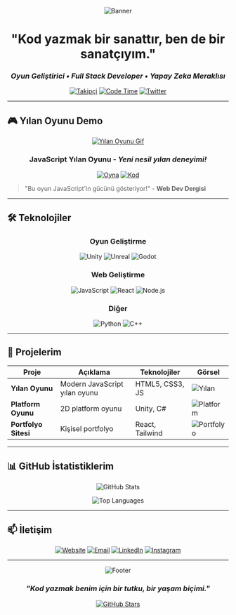 <div align="center">
  
  ![Banner](https://github.com/AlperTasdemir/AlperTasdemir/blob/main/assets/banner.gif?raw=true)
  
  # **"Kod yazmak bir sanattır, ben de bir sanatçıyım."**
  
  ### _Oyun Geliştirici • Full Stack Developer • Yapay Zeka Meraklısı_
  
  [![Takipçi](https://komarev.com/ghpvc/?username=alpertasdemir&label=PROFİL+ZİYARETÇİSİ&color=0d1117&style=flat-square)](https://github.com/alpertasdemir)
  [![Code Time](https://img.shields.io/badge/KOD+SAATİ-10.000+-blue?style=flat-square)](https://github.com/alpertasdemir)
  [![Twitter](https://img.shields.io/badge/-@AlperTasdemir-1DA1F2?style=flat-square&logo=twitter&logoColor=white)](https://twitter.com/alpertasdemir)

</div>

---

## 🎮 **Yılan Oyunu Demo**

<div align="center">
  
  [![Yılan Oyunu Gif](https://github.com/AlperTasdemir/AlperTasdemir/blob/main/assets/snake-game.gif?raw=true)](https://alpertasdemir.com/snake-game)
  
  ### **JavaScript Yılan Oyunu** - _Yeni nesil yılan deneyimi!_
  
  [![Oyna](https://img.shields.io/badge/HEMEN_OYNA-FF4D00?style=for-the-badge&logo=javascript&logoColor=white&labelColor=000000)](https://alpertasdemir.com/snake-game)
  [![Kod](https://img.shields.io/badge/KODU_GÖR-00FF88?style=for-the-badge&logo=github&logoColor=white&labelColor=000000)](https://github.com/AlperTasdemir/snake-game)

</div>

> "Bu oyun JavaScript'in gücünü gösteriyor!" - **Web Dev Dergisi**

---

## 🛠️ **Teknolojiler**

<div align="center">

  ### **Oyun Geliştirme**
  
  ![Unity](https://img.shields.io/badge/UNITY-000000?style=for-the-badge&logo=unity&logoColor=white)
  ![Unreal](https://img.shields.io/badge/UNREAL-0E1128?style=for-the-badge&logo=unrealengine&logoColor=white)
  ![Godot](https://img.shields.io/badge/GODOT-478CBF?style=for-the-badge&logo=godotengine&logoColor=white)
  
  ### **Web Geliştirme**
  
  ![JavaScript](https://img.shields.io/badge/JAVASCRIPT-F7DF1E?style=for-the-badge&logo=javascript&logoColor=black)
  ![React](https://img.shields.io/badge/REACT-61DAFB?style=for-the-badge&logo=react&logoColor=black)
  ![Node.js](https://img.shields.io/badge/NODE.JS-339933?style=for-the-badge&logo=node.js&logoColor=white)
  
  ### **Diğer**
  
  ![Python](https://img.shields.io/badge/PYTHON-3776AB?style=for-the-badge&logo=python&logoColor=white)
  ![C++](https://img.shields.io/badge/C++-00599C?style=for-the-badge&logo=c%2B%2B&logoColor=white)

</div>

---

## 🌟 **Projelerim**

| Proje | Açıklama | Teknolojiler | Görsel |
|-------|----------|--------------|--------|
| **Yılan Oyunu** | Modern JavaScript yılan oyunu | HTML5, CSS3, JS | ![Yılan](https://github.com/AlperTasdemir/AlperTasdemir/blob/main/assets/snake-preview.gif?raw=true) |
| **Platform Oyunu** | 2D platform oyunu | Unity, C# | ![Platform](https://github.com/AlperTasdemir/AlperTasdemir/blob/main/assets/platform-preview.gif?raw=true) |
| **Portfolyo Sitesi** | Kişisel portfolyo | React, Tailwind | ![Portfolyo](https://github.com/AlperTasdemir/AlperTasdemir/blob/main/assets/portfolio-preview.gif?raw=true) |

---

## 📊 **GitHub İstatistiklerim**

<div align="center">
  
  ![GitHub Stats](https://github-readme-stats.vercel.app/api?username=alpertasdemir&show_icons=true&theme=radical)
  
  ![Top Languages](https://github-readme-stats.vercel.app/api/top-langs/?username=alpertasdemir&layout=compact&theme=radical)

</div>

---

## 📫 **İletişim**

<div align="center">
  
  [![Website](https://img.shields.io/badge/WEB_SİTEM-FF4D00?style=for-the-badge&logo=vercel&logoColor=white)](https://alpertasdemir.com)
  [![Email](https://img.shields.io/badge/E_MAIL-FFFFFF?style=for-the-badge&logo=gmail&logoColor=red)](mailto:alpertasdemir32@gmail.com)
  [![LinkedIn](https://img.shields.io/badge/LINKEDIN-0A66C2?style=for-the-badge&logo=linkedin&logoColor=white)](https://linkedin.com/in/alpertasdemir)
  [![Instagram](https://img.shields.io/badge/INSTAGRAM-E4405F?style=for-the-badge&logo=instagram&logoColor=white)](https://instagram.com/alpertasdemir)

</div>

---

<div align="center">
  
  ![Footer](https://github.com/AlperTasdemir/AlperTasdemir/blob/main/assets/footer.gif?raw=true)
  
  ### _"Kod yazmak benim için bir tutku, bir yaşam biçimi."_
  
  [![GitHub Stars](https://img.shields.io/github/stars/AlperTasdemir?label=GITHUB+YILDIZLARI&style=social)](https://github.com/AlperTasdemir)

</div>
